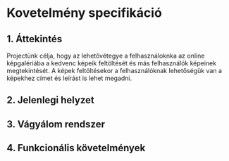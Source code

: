 # Kovetelmény specifikáció
## 1. Áttekintés
Projectünk célja, hogy az lehetővétegye a felhasználoknka az online képgalériába a kedvenc képeik feltöltését és más felhasználók képeinek megtekintését. A képek feltöltésekor a felhasználóknak lehetőségük van a képekhez címet és leírást is lehet megadni.
## 2. Jelenlegi helyzet

## 3. Vágyálom rendszer

## 4. Funkcionális követelmények

